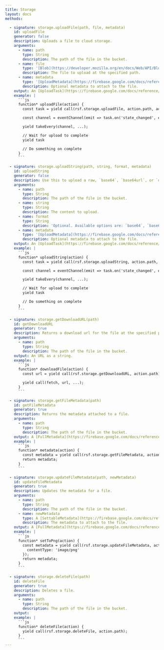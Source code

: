 ```yaml
---
title: Storage
layout: docs
methods:

  - signature: storage.uploadFile(path, file, metadata)
    id: uploadFile
    generator: false
    description: Uploads a file to cloud storage.
    arguments:
      - name: path
        type: String
        description: The path of the file in the bucket.
      - name: file
        type: '[Blob](https://developer.mozilla.org/en/docs/Web/API/Blob), [File](https://developer.mozilla.org/en-US/docs/Web/API/File) or [Uint8Array](https://developer.mozilla.org/en-US/docs/Web/JavaScript/Reference/Global_Objects/Uint8Array)'
        description: The file to upload at the specified path.
      - name: metadata
        type: '[UploadMetadata](https://firebase.google.com/docs/reference/js/firebase.storage.UploadMetadata)'
        description: Optional metadata to attach to the file.
    output: An [UploadTask](https://firebase.google.com/docs/reference/js/firebase.storage.UploadTask) object.
    example: |
      ```js
      function* uploadFile(action) {
        const task = yield call(rsf.storage.uploadFile, action.path, action.file);

        const channel = eventChannel(emit => task.on('state_changed', emit));

        yield takeEvery(channel, ...);

        // Wait for upload to complete
        yield task

        // Do something on complete
      }
      ```

  - signature: storage.uploadString(path, string, format, metadata)
    id: uploadString
    generator: false
    description: Use this to upload a raw, `base64`, `base64url`, or `data_url` encoded string to Cloud Storage.
    arguments:
      - name: path
        type: String
        description: The path of the file in the bucket.
      - name: string
        type: String
        description: The content to upload.
      - name: format
        type: String
        description: 'Optional. Available options are: `base64`, `base64url`, or `data_url`.'
      - name: metadata
        type: '[UploadMetadata](https://firebase.google.com/docs/reference/js/firebase.storage.UploadMetadata)'
        description: Optional metadata to attach to the file.
    output: An [UploadTask](https://firebase.google.com/docs/reference/js/firebase.storage.UploadTask) object.
    example: |
      ```js
      function* uploadString(action) {
        const task = yield call(rsf.storage.uploadString, action.path, action.fileData, 'base64');

        const channel = eventChannel(emit => task.on('state_changed', emit));

        yield takeEvery(channel, ...);

        // Wait for upload to complete
        yield task

        // Do something on complete
      }
      ```

  - signature: storage.getDownloadURL(path)
    id: getDownloadURL
    generator: true
    description: Returns a download url for the file at the specified path.
    arguments:
      - name: path
        type: String
        description: The path of the file in the bucket.
    output: An URL as a string.
    example: |
      ```js
      function* downloadFile(action) {
        const url = yield call(rsf.storage.getDownloadURL, action.path);

        yield call(fetch, url, ...);
      }
      ```

  - signature: storage.getFileMetadata(path)
    id: getFileMetadata
    generator: true
    description: Returns the metadata attached to a file.
    arguments:
      - name: path
        type: String
        description: The path of the file in the bucket.
    output: A [FullMetadata](https://firebase.google.com/docs/reference/js/firebase.storage.FullMetadata) object.
    example: |
      ```js
      function* metadata(action) {
        const metadata = yield call(rsf.storage.getFileMetadata, action.path);
        return metadata;
      }
      ```

  - signature: storage.updateFileMetadata(path, newMetadata)
    id: updateFileMetadata
    generator: true
    description: Updates the metadata for a file.
    arguments:
      - name: path
        type: String
        description: The path of the file in the bucket.
      - name: newMetadata
        type: A [SettableMetadata](https://firebase.google.com/docs/reference/js/firebase.storage.SettableMetadata) object
        description: The metadata to attach to the file.
    output: A [FullMetadata](https://firebase.google.com/docs/reference/js/firebase.storage.FullMetadata) object.
    example: |
      ```js
      function* setToPng(action) {
        const metadata = yield call(rsf.storage.updateFileMetadata, action.path, {
          contentType: 'image/png'
        });
        return metadata;
      }
      ```

  - signature: storage.deleteFile(path)
    id: deleteFile
    generator: true
    description: Deletes a file.
    arguments:
      - name: path
        type: String
        description: The path of the file in the bucket.
    output:
    example: |
      ```js
      function* deleteFile(action) {
        yield call(rsf.storage.deleteFile, action.path);
      }
      ```
---
```

